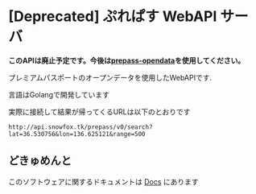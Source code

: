 # [Deprecated] ぷれぱす WebAPI サーバ

**このAPIは廃止予定です。今後は[prepass-opendata](https://github.com/kiesproject/prepass-opendata)を使用してください。**

プレミアムパスポートのオープンデータを使用したWebAPIです.

言語はGolangで開発しています

実際に接続して結果が帰ってくるURLは以下のとおりです

	http://api.snowfox.tk/prepass/v0/search?lat=36.530756&lon=136.625121&range=500


## どきゅめんと
このソフトウェアに関するドキュメントは [Docs][docs] にあります

[docs]: Docs/
